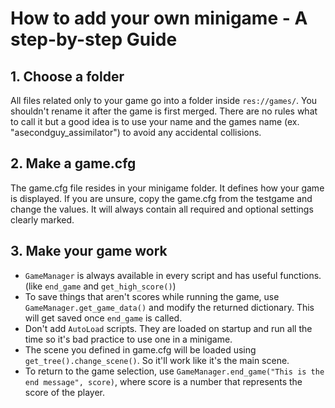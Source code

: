 # How to add your own minigame - A step-by-step Guide

## 1. Choose a folder
All files related only to your game go into a folder inside `res://games/`. You shouldn't rename it after the game is first merged. 
There are no rules what to call it but a good idea is to use your name and the games name (ex. "asecondguy_assimilator") to avoid any accidental collisions.

## 2. Make a game.cfg
The game.cfg file resides in your minigame folder. It defines how your game is displayed. 
If you are unsure, copy the game.cfg from the testgame and change the values.
It will always contain all required and optional settings clearly marked.

## 3. Make your game work
* `GameManager` is always available in every script and has useful functions. (like `end_game` and `get_high_score()`)
* To save things that aren't scores while running the game, use `GameManager.get_game_data()` and modify the returned dictionary. This will get saved once `end_game` is called.
* Don't add `AutoLoad` scripts. They are loaded on startup and run all the time so it's bad practice to use one in a minigame.
* The scene you defined in game.cfg will be loaded using `get_tree().change_scene()`. So it'll work like it's the main scene.
* To return to the game selection, use `GameManager.end_game("This is the end message", score)`, where score is a number that represents the score of the player.

